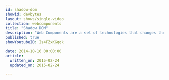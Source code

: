 ```yaml
---
id: shadow-dom
showid: devbytes
layout: shows/single-video
collection: webcomponents
title: "Shadow DOM"
description: "Web Components are a set of technologies that changes the way you develop web apps entirely. By making components scoped and reusable in standardized way, your web development will step up to the next level. In this video, you will learn how to work with Shadow Dom."
published: true
showYoutubeID: Is4FZxKGqqk

date: 2014-10-16 00:00:00
article:
  written_on: 2015-02-24
  updated_on: 2015-02-24

---
```

